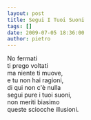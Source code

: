 ```yaml
---
layout: post
title: Segui I Tuoi Suoni
tags: []
date: 2009-07-05 18:36:00
author: pietro
---
```

No fermati<br/>ti prego voltati<br/>ma niente ti muove,<br/>e tu non hai ragioni,<br/>di qui non c'è nulla<br/>segui pure i tuoi suoni,<br/>non meriti biasimo<br/>queste sciocche illusioni.
